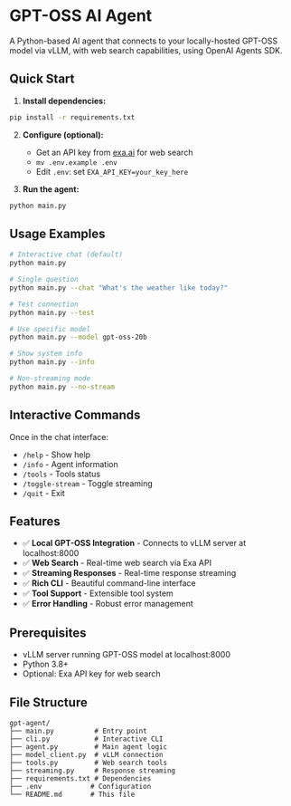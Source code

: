 # GPT-OSS AI Agent

A Python-based AI agent that connects to your locally-hosted GPT-OSS model via vLLM, with web search capabilities, using OpenAI Agents SDK.

## Quick Start

1. **Install dependencies:**

```bash
pip install -r requirements.txt
```

2. **Configure (optional):**
   - Get an API key from [exa.ai](https://exa.ai) for web search
   - `mv .env.example .env`
   - Edit `.env`: set `EXA_API_KEY=your_key_here`

3. **Run the agent:**

```bash
python main.py
```

## Usage Examples

```bash
# Interactive chat (default)
python main.py

# Single question
python main.py --chat "What's the weather like today?"

# Test connection
python main.py --test

# Use specific model
python main.py --model gpt-oss-20b

# Show system info
python main.py --info

# Non-streaming mode
python main.py --no-stream
```

## Interactive Commands

Once in the chat interface:
- `/help` - Show help
- `/info` - Agent information
- `/tools` - Tools status
- `/toggle-stream` - Toggle streaming
- `/quit` - Exit

## Features

- ✅ **Local GPT-OSS Integration** - Connects to vLLM server at localhost:8000
- ✅ **Web Search** - Real-time web search via Exa API
- ✅ **Streaming Responses** - Real-time response streaming
- ✅ **Rich CLI** - Beautiful command-line interface
- ✅ **Tool Support** - Extensible tool system
- ✅ **Error Handling** - Robust error management

## Prerequisites

- vLLM server running GPT-OSS model at localhost:8000
- Python 3.8+
- Optional: Exa API key for web search

## File Structure

```
gpt-agent/
├── main.py          # Entry point
├── cli.py           # Interactive CLI
├── agent.py         # Main agent logic
├── model_client.py  # vLLM connection
├── tools.py         # Web search tools
├── streaming.py     # Response streaming
├── requirements.txt # Dependencies
├── .env            # Configuration
└── README.md       # This file
```